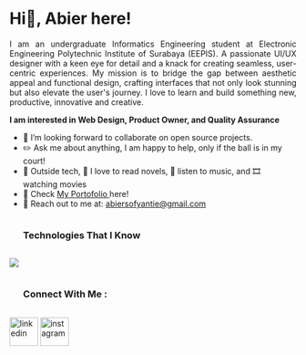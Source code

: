 # Hi👋, Abier here!

<!--
**Bhargavi-hash/Bhargavi-hash** is a ✨ _special_ ✨ repository because its `README.md` (this file) appears on your GitHub profile.
-->

<p align="justify">I am an undergraduate Informatics Engineering student at  Electronic Engineering Polytechnic Institute of Surabaya (EEPIS). A passionate UI/UX designer with a keen eye for detail and a knack for creating seamless, user-centric experiences. My mission is to bridge the gap between aesthetic appeal and functional design, crafting interfaces that not only look stunning but also elevate the user's journey. I love to learn and build something new, productive, innovative and creative. </p>

**I am interested in Web Design, Product Owner, and Quality Assurance**
- 💼 I’m looking forward to collaborate on open source projects.
- ✏️ Ask me about anything, I am happy to help, only if the ball is in my court!<br>
- 📘 Outside tech, 📖 I love to read novels, 🎵 listen to music, and 🎞️ watching movies
- 🎨 Check <a href="abiersofyantie@gmail.com"> My Portofolio </a>here!
- 📧 Reach out to me at: <a href="abiersofyantie@gmail.com">abiersofyantie@gmail.com</a>


<!--h1 without bottom border-->
<div id="user-content-toc">
  <ul align="">
    <summary><h3 style="display: inline-block">Technologies That I Know</h3></summary>
  </ul>
</div>
<!--tech stack icons-->
<p align="">
  <a href="https://skillicons.dev">
    <img src="https://skillicons.dev/icons?i=figma,discord,mysql,vscode,aws,bootstrap,css,html,github,java,linux&perline=14" />
  </a>
</p>


<!-- Connect with me -->
<!--h2 without bottom border-->
<div id="user-content-toc">
  <ul align="">
    <summary><h3 style="display: inline-block">Connect With Me :</h3></summary>
  </ul>
</div>

<!--icons and links-->
<p align="">
<a href="https://www.linkedin.com/in/abiersofyantie/" target="blank"><img align="center" src="https://user-images.githubusercontent.com/88904952/234979284-68c11d7f-1acc-4f0c-ac78-044e1037d7b0.png" alt="linkedin" height="50" width="50" /></a>
<a href="https://www.instagram.com/nishant.abiersofyantie/" target="blank"><img align="center" src="https://user-images.githubusercontent.com/88904952/234981169-2dd1e58f-4b7e-468c-8213-034ba62156c3.png" alt="instagram" height="50" width="50" /></a>
  
</p>

